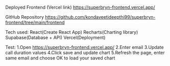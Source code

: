 Deployed Frontend (Vercel link)
https://superbryn-frontend.vercel.app/

GitHub Repository
https://github.com/kondaveetideepthi99/superbryn-frontend/tree/main/frontend

Tech used:
React(Create React App)
Recharts(Charting library)
Supabase(Database + API)
Vercel(Deployment)

Test:
1.Open https://superbryn-frontend.vercel.app/
2.Enter email
3.Update call duration values
4.Click save and update chart
5.Refresh the page, enter same email and choose OK to load your saved chart
